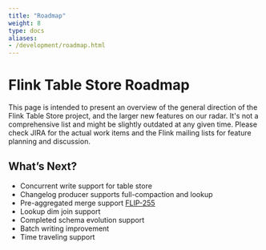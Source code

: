 ```yaml
---
title: "Roadmap"
weight: 8
type: docs
aliases:
- /development/roadmap.html
---
```

<!--
Licensed to the Apache Software Foundation (ASF) under one
or more contributor license agreements.  See the NOTICE file
distributed with this work for additional information
regarding copyright ownership.  The ASF licenses this file
to you under the Apache License, Version 2.0 (the
"License"); you may not use this file except in compliance
with the License.  You may obtain a copy of the License at

  http://www.apache.org/licenses/LICENSE-2.0

Unless required by applicable law or agreed to in writing,
software distributed under the License is distributed on an
"AS IS" BASIS, WITHOUT WARRANTIES OR CONDITIONS OF ANY
KIND, either express or implied.  See the License for the
specific language governing permissions and limitations
under the License.
-->

# Flink Table Store Roadmap

This page is intended to present an overview of the general direction of the Flink Table Store project, and the larger new features on our radar.
It's not a comprehensive list and might be slightly outdated at any given time. Please check JIRA for the actual work items and the Flink mailing lists for feature planning and discussion.

## What’s Next?

- Concurrent write support for table store
- Changelog producer supports full-compaction and lookup
- Pre-aggregated merge support [FLIP-255](https://cwiki.apache.org/confluence/display/FLINK/FLIP-255+Introduce+pre-aggregated+merge+to+Table+Store)
- Lookup dim join support
- Completed schema evolution support
- Batch writing improvement
- Time traveling support
